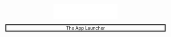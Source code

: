<!-- HEADER -->
<p align="center">
    <img src="assets/logo_text.png" alt="App Launcher Logo" width="200" style="image-rendering: pixelated;"/>
</p>
<p style="border: solid; text-align: center;">The App Launcher</p>